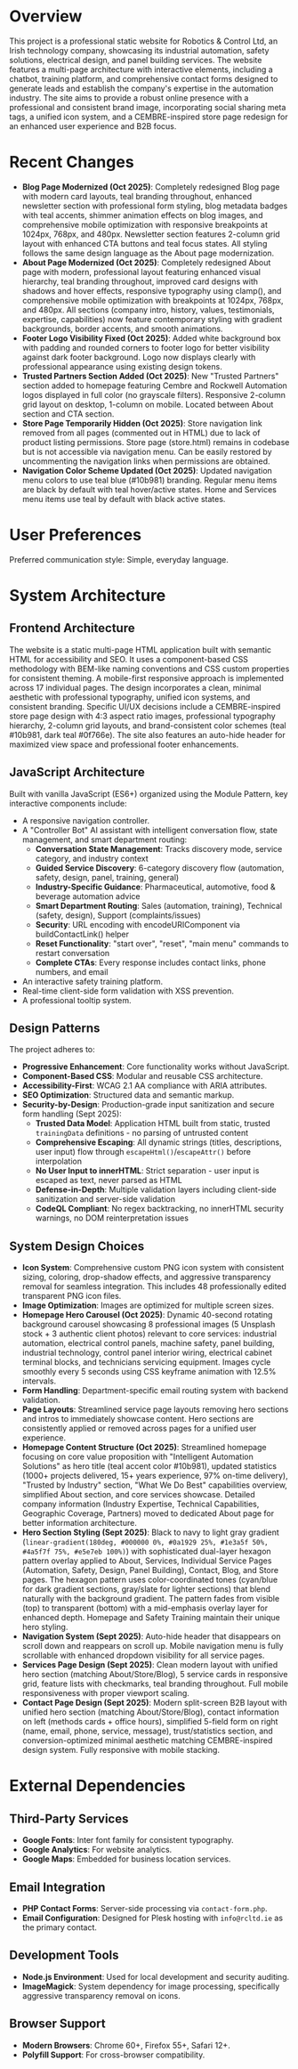 # Overview

This project is a professional static website for Robotics & Control Ltd, an Irish technology company, showcasing its industrial automation, safety solutions, electrical design, and panel building services. The website features a multi-page architecture with interactive elements, including a chatbot, training platform, and comprehensive contact forms designed to generate leads and establish the company's expertise in the automation industry. The site aims to provide a robust online presence with a professional and consistent brand image, incorporating social sharing meta tags, a unified icon system, and a CEMBRE-inspired store page redesign for an enhanced user experience and B2B focus.

# Recent Changes

- **Blog Page Modernized (Oct 2025)**: Completely redesigned Blog page with modern card layouts, teal branding throughout, enhanced newsletter section with professional form styling, blog metadata badges with teal accents, shimmer animation effects on blog images, and comprehensive mobile optimization with responsive breakpoints at 1024px, 768px, and 480px. Newsletter section features 2-column grid layout with enhanced CTA buttons and teal focus states. All styling follows the same design language as the About page modernization.
- **About Page Modernized (Oct 2025)**: Completely redesigned About page with modern, professional layout featuring enhanced visual hierarchy, teal branding throughout, improved card designs with shadows and hover effects, responsive typography using clamp(), and comprehensive mobile optimization with breakpoints at 1024px, 768px, and 480px. All sections (company intro, history, values, testimonials, expertise, capabilities) now feature contemporary styling with gradient backgrounds, border accents, and smooth animations.
- **Footer Logo Visibility Fixed (Oct 2025)**: Added white background box with padding and rounded corners to footer logo for better visibility against dark footer background. Logo now displays clearly with professional appearance using existing design tokens.
- **Trusted Partners Section Added (Oct 2025)**: New "Trusted Partners" section added to homepage featuring Cembre and Rockwell Automation logos displayed in full color (no grayscale filters). Responsive 2-column grid layout on desktop, 1-column on mobile. Located between About section and CTA section.
- **Store Page Temporarily Hidden (Oct 2025)**: Store navigation link removed from all pages (commented out in HTML) due to lack of product listing permissions. Store page (store.html) remains in codebase but is not accessible via navigation menu. Can be easily restored by uncommenting the navigation links when permissions are obtained.
- **Navigation Color Scheme Updated (Oct 2025)**: Updated navigation menu colors to use teal blue (#10b981) branding. Regular menu items are black by default with teal hover/active states. Home and Services menu items use teal by default with black active states.

# User Preferences

Preferred communication style: Simple, everyday language.

# System Architecture

## Frontend Architecture
The website is a static multi-page HTML application built with semantic HTML for accessibility and SEO. It uses a component-based CSS methodology with BEM-like naming conventions and CSS custom properties for consistent theming. A mobile-first responsive approach is implemented across 17 individual pages. The design incorporates a clean, minimal aesthetic with professional typography, unified icon systems, and consistent branding. Specific UI/UX decisions include a CEMBRE-inspired store page design with 4:3 aspect ratio images, professional typography hierarchy, 2-column grid layouts, and brand-consistent color schemes (teal #10b981, dark teal #0f766e). The site also features an auto-hide header for maximized view space and professional footer enhancements.

## JavaScript Architecture
Built with vanilla JavaScript (ES6+) organized using the Module Pattern, key interactive components include:
- A responsive navigation controller.
- A "Controller Bot" AI assistant with intelligent conversation flow, state management, and smart department routing:
  - **Conversation State Management**: Tracks discovery mode, service category, and industry context
  - **Guided Service Discovery**: 6-category discovery flow (automation, safety, design, panel, training, general)
  - **Industry-Specific Guidance**: Pharmaceutical, automotive, food & beverage automation advice
  - **Smart Department Routing**: Sales (automation, training), Technical (safety, design), Support (complaints/issues)
  - **Security**: URL encoding with encodeURIComponent via buildContactLink() helper
  - **Reset Functionality**: "start over", "reset", "main menu" commands to restart conversation
  - **Complete CTAs**: Every response includes contact links, phone numbers, and email
- An interactive safety training platform.
- Real-time client-side form validation with XSS prevention.
- A professional tooltip system.

## Design Patterns
The project adheres to:
- **Progressive Enhancement**: Core functionality works without JavaScript.
- **Component-Based CSS**: Modular and reusable CSS architecture.
- **Accessibility-First**: WCAG 2.1 AA compliance with ARIA attributes.
- **SEO Optimization**: Structured data and semantic markup.
- **Security-by-Design**: Production-grade input sanitization and secure form handling (Sept 2025):
  - **Trusted Data Model**: Application HTML built from static, trusted `trainingData` definitions - no parsing of untrusted content
  - **Comprehensive Escaping**: All dynamic strings (titles, descriptions, user input) flow through `escapeHtml()`/`escapeAttr()` before interpolation
  - **No User Input to innerHTML**: Strict separation - user input is escaped as text, never parsed as HTML
  - **Defense-in-Depth**: Multiple validation layers including client-side sanitization and server-side validation
  - **CodeQL Compliant**: No regex backtracking, no innerHTML security warnings, no DOM reinterpretation issues

## System Design Choices
- **Icon System**: Comprehensive custom PNG icon system with consistent sizing, coloring, drop-shadow effects, and aggressive transparency removal for seamless integration. This includes 48 professionally edited transparent PNG icon files.
- **Image Optimization**: Images are optimized for multiple screen sizes.
- **Homepage Hero Carousel (Oct 2025)**: Dynamic 40-second rotating background carousel showcasing 8 professional images (5 Unsplash stock + 3 authentic client photos) relevant to core services: industrial automation, electrical control panels, machine safety, panel building, industrial technology, control panel interior wiring, electrical cabinet terminal blocks, and technicians servicing equipment. Images cycle smoothly every 5 seconds using CSS keyframe animation with 12.5% intervals.
- **Form Handling**: Department-specific email routing system with backend validation.
- **Page Layouts**: Streamlined service page layouts removing hero sections and intros to immediately showcase content. Hero sections are consistently applied or removed across pages for a unified user experience.
- **Homepage Content Structure (Oct 2025)**: Streamlined homepage focusing on core value proposition with "Intelligent Automation Solutions" as hero title (teal accent color #10b981), updated statistics (1000+ projects delivered, 15+ years experience, 97% on-time delivery), "Trusted by Industry" section, "What We Do Best" capabilities overview, simplified About section, and core services showcase. Detailed company information (Industry Expertise, Technical Capabilities, Geographic Coverage, Partners) moved to dedicated About page for better information architecture.
- **Hero Section Styling (Sept 2025)**: Black to navy to light gray gradient (`linear-gradient(180deg, #000000 0%, #0a1929 25%, #1e3a5f 50%, #4a5f7f 75%, #e5e7eb 100%)`) with sophisticated dual-layer hexagon pattern overlay applied to About, Services, Individual Service Pages (Automation, Safety, Design, Panel Building), Contact, Blog, and Store pages. The hexagon pattern uses color-coordinated tones (cyan/blue for dark gradient sections, gray/slate for lighter sections) that blend naturally with the background gradient. The pattern fades from visible (top) to transparent (bottom) with a mid-emphasis overlay layer for enhanced depth. Homepage and Safety Training maintain their unique hero styling.
- **Navigation System (Sept 2025)**: Auto-hide header that disappears on scroll down and reappears on scroll up. Mobile navigation menu is fully scrollable with enhanced dropdown visibility for all service pages.
- **Services Page Design (Sept 2025)**: Clean modern layout with unified hero section (matching About/Store/Blog), 5 service cards in responsive grid, feature lists with checkmarks, teal branding throughout. Full mobile responsiveness with proper viewport scaling.
- **Contact Page Design (Sept 2025)**: Modern split-screen B2B layout with unified hero section (matching About/Store/Blog), contact information on left (methods cards + office hours), simplified 5-field form on right (name, email, phone, service, message), trust/statistics section, and conversion-optimized minimal aesthetic matching CEMBRE-inspired design system. Fully responsive with mobile stacking.

# External Dependencies

## Third-Party Services
- **Google Fonts**: Inter font family for consistent typography.
- **Google Analytics**: For website analytics.
- **Google Maps**: Embedded for business location services.

## Email Integration
- **PHP Contact Forms**: Server-side processing via `contact-form.php`.
- **Email Configuration**: Designed for Plesk hosting with `info@rcltd.ie` as the primary contact.

## Development Tools
- **Node.js Environment**: Used for local development and security auditing.
- **ImageMagick**: System dependency for image processing, specifically aggressive transparency removal on icons.

## Browser Support
- **Modern Browsers**: Chrome 60+, Firefox 55+, Safari 12+.
- **Polyfill Support**: For cross-browser compatibility.